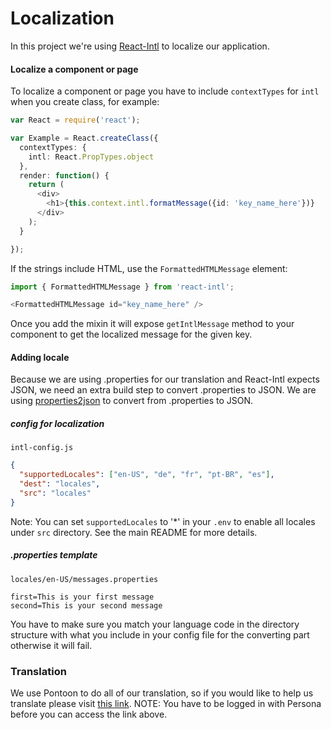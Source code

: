 # Localization

In this project we're using [React-Intl](https://github.com/yahoo/react-intl) to localize our application.

#### Localize a component or page

To localize a component or page you have to include `contextTypes` for `intl` when you create class, for example:

``` typescript
var React = require('react');

var Example = React.createClass({
  contextTypes: {
    intl: React.PropTypes.object
  },
  render: function() {
    return (
      <div>
        <h1>{this.context.intl.formatMessage({id: 'key_name_here'})}
      </div>
    );
  }

});
```

If the strings include HTML, use the `FormattedHTMLMessage` element:

``` typescript
import { FormattedHTMLMessage } from 'react-intl';

<FormattedHTMLMessage id="key_name_here" />
```

Once you add the mixin it will expose `getIntlMessage` method to your component to get the localized message for the given key.

#### Adding locale
Because we are using .properties for our translation and React-Intl expects JSON, we need an extra build step to convert .properties to JSON.
We are using [properties2json](../scripts/properties2json.js) to convert from .properties to JSON.

##### config for localization

`intl-config.js`
``` json
{
  "supportedLocales": ["en-US", "de", "fr", "pt-BR", "es"],
  "dest": "locales",
  "src": "locales"
}
```
Note: You can set `supportedLocales` to '*' in your `.env` to enable all locales under `src` directory.
See the main README for more details.

##### .properties template

`locales/en-US/messages.properties`
``` properties
first=This is your first message
second=This is your second message
```

You have to make sure you match your language code in the directory structure with what you include in your config file for the converting part otherwise it will fail.

### Translation

We use Pontoon to do all of our translation, so if you would like to help us translate please visit [this link](https://pontoon.mozilla.org/zh-cn/fundraising/Mozilla%20Assets/).
NOTE: You have to be logged in with Persona before you can access the link above.
